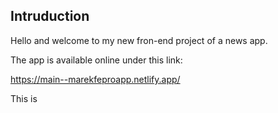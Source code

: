 ## Intruduction

Hello and welcome to my new fron-end project of a news app.

The app is available online under this link:

https://main--marekfeproapp.netlify.app/

This is
